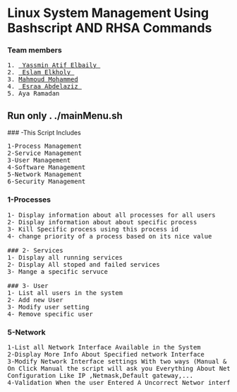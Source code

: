# Linux System Management Using Bashscript AND RHSA Commands


### Team members
<pre>
1. <a href="https://github.com/Yassminelbialy"> Yassmin Atif Elbaily </a>
2. <a href="https://github.com/eslamelkholy"> Eslam Elkholy </a>
3. <a href="https://github.com/Mahmoud-Mohamed-Elgamily">Mahmoud Mohammed</a>
4. <a href="https://github.com/Esraa708"> Esraa Abdelaziz </a>
5. Aya Ramadan
</pre>

<h2> Run only . ./mainMenu.sh </h2>
### -This Script Includes
<pre>
1-Process Management
2-Service Management
3-User Management
4-Software Management
5-Network Management
6-Security Management
</pre>

### 1-Processes
<pre>
1- Display information about all processes for all users
2- Display information about about specific process
3- Kill Specific process using this process id 
4- change priority of a process based on its nice value

### 2- Services
1- Display all running services
2- Display All stoped and failed services
3- Mange a specific servuce

### 3- User
1- List all users in the system
2- Add new User
3- Modify user setting 
4- Remove specific user
</pre>

### 5-Network
<pre>
1-List all Network Interface Available in the System
2-Display More Info About Specified network Interface
3-Modify Network Interface settings With two ways (Manual & Automatic)
On Click Manual the script will ask you Everything About Network interface
Configuration Like IP ,Netmask,Default gateway,...
4-Validation When the user Entered A Uncorrect Networ interface name
</pre>
